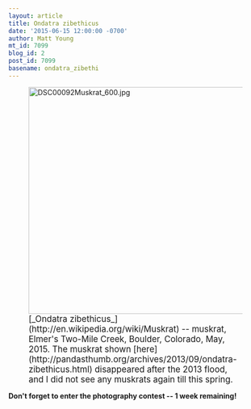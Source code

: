 ```yaml
---
layout: article
title: Ondatra zibethicus
date: '2015-06-15 12:00:00 -0700'
author: Matt Young
mt_id: 7099
blog_id: 2
post_id: 7099
basename: ondatra_zibethi
---
```

<figure>
<img src="{{ site.baseurl }}/uploads/2015/DSC00092Muskrat_600.jpg" alt="DSC00092Muskrat_600.jpg" width="600" height="450" />
<figcaption markdown="span">
<big>[_Ondatra zibethicus_](http://en.wikipedia.org/wiki/Muskrat) -- muskrat, Elmer's Two-Mile Creek, Boulder, Colorado, May, 2015. The muskrat shown [here](http://pandasthumb.org/archives/2013/09/ondatra-zibethicus.html) disappeared after the 2013 flood, and I did not see any muskrats again till this spring.</big> 

</figcaption>
</figure>

**Don't forget to enter the photography contest -- 1 week remaining!**
